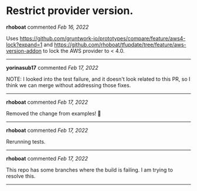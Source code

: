 # Restrict provider version.

**rhoboat** commented *Feb 16, 2022*

Uses https://github.com/gruntwork-io/prototypes/compare/feature/aws4-lock?expand=1 and https://github.com/rhoboat/tfupdate/tree/feature/aws-version-addon to lock the AWS provider to < 4.0.
<br />
***


**yorinasub17** commented *Feb 17, 2022*

NOTE: I looked into the test failure, and it doesn't look related to this PR, so I think we can merge without addressing those fixes.
***

**rhoboat** commented *Feb 17, 2022*

Removed the change from examples! 🙏 
***

**rhoboat** commented *Feb 17, 2022*

Rerunning tests.
***

**rhoboat** commented *Feb 17, 2022*

This repo has some branches where the build is failing. I am trying to resolve this.
***

